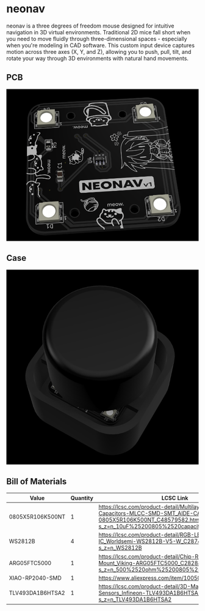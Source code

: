 # neonav
neonav is a three degrees of freedom mouse designed for intuitive navigation in 3D virtual environments. Traditional 2D mice fall short when you need to move fluidly through three-dimensional spaces - especially when you're modeling in CAD software. This custom input device captures motion across three axes (X, Y, and Z), allowing you to push, pull, tilt, and rotate your way through 3D environments with natural hand movements.

## PCB
![SCR-20250801-mjtd.png](assets/SCR-20250801-mjtd.png)

## Case
![SCR-20250801-mkdl.png](assets/SCR-20250801-mkdl.png)

## Bill of Materials
| Value            | Quantity | LCSC Link                                                                                                                                                   |
|------------------|----------|-------------------------------------------------------------------------------------------------------------------------------------------------------------|
| 0805X5R106K500NT | 1        | https://lcsc.com/product-detail/Multilayer-Ceramic-Capacitors-MLCC-SMD-SMT_AIDE-CAPACITOR-0805X5R106K500NT_C48579582.html?s_z=n_10uF%25200805%2520capacitor |
| WS2812B          | 4        | https://lcsc.com/product-detail/RGB-LEDs-Built-in-IC_Worldsemi-WS2812B-V5-W_C2874885.html?s_z=n_WS2812B                                                     |
| ARG05FTC5000     | 1        | https://lcsc.com/product-detail/Chip-Resistor-Surface-Mount_Viking-ARG05FTC5000_C2828857.html?s_z=n_500%2520ohm%25200805%2520resisto                        |
| XIAO-RP2040-SMD  | 1        | https://www.aliexpress.com/item/1005003682505451.html                                                                                                       |
| TLV493DA1B6HTSA2 | 1        | https://lcsc.com/product-detail/3D-Magnetic-Sensors_Infineon-TLV493DA1B6HTSA2_C126688.html?s_z=n_TLV493DA1B6HTSA2                                           |
